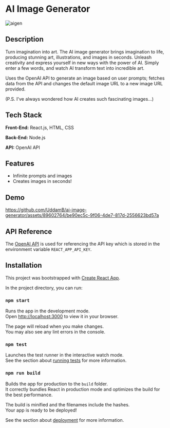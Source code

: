 
# AI Image Generator


![aigen](https://github.com/UddamB/ai-image-generator/assets/89602764/0ca4d5a4-1ae2-490c-9c06-f31e8c285f49)


## Description
Turn imagination into art. The AI image generator brings imagination to life, producing stunning art, illustrations, and images in seconds. Unleash creativity and express yourself in new ways with the power of AI. Simply enter a few words, and watch AI transform text into incredible art.

Uses the OpenAI API to generate an image based on user prompts; fetches data from the API and changes the default image URL to a new image URL provided. 

(P.S. I've always wondered how AI creates such fascinating images...)
## Tech Stack

**Front-End:** React.js, HTML, CSS 

**Back-End:** Node.js

**API:** OpenAI API



## Features 
- Infinite prompts and images
- Creates images in seconds!

## Demo
https://github.com/UddamB/ai-image-generator/assets/89602764/be90ec5c-9f06-4de7-817d-2556623bd57a

## API Reference

The [OpenAI API](https://platform.openai.com/docs/guides/images) is used for referencing the API key which is stored in the environment variable `REACT_APP_API_KEY`. 




## Installation

This project was bootstrapped with [Create React App](https://github.com/facebook/create-react-app).

In the project directory, you can run:

### `npm start`

Runs the app in the development mode.\
Open [http://localhost:3000](http://localhost:3000) to view it in your browser.

The page will reload when you make changes.\
You may also see any lint errors in the console.

### `npm test`

Launches the test runner in the interactive watch mode.\
See the section about [running tests](https://facebook.github.io/create-react-app/docs/running-tests) for more information.

### `npm run build`

Builds the app for production to the `build` folder.\
It correctly bundles React in production mode and optimizes the build for the best performance.

The build is minified and the filenames include the hashes.\
Your app is ready to be deployed!

See the section about [deployment](https://facebook.github.io/create-react-app/docs/deployment) for more information.
